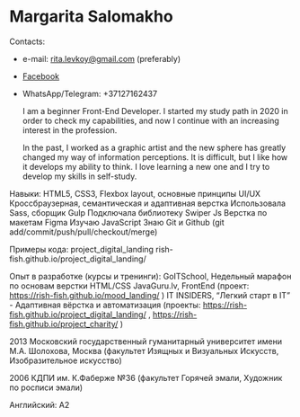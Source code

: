 # Margarita Salomakho

Contacts:

- e-mail: rita.levkoy@gmail.com (preferably)
- [Facebook](https://www.facebook.com/profile.php?id=100011403041388)
- WhatsApp/Telegram: +37127162437

  I am a beginner Front-End Developer. I started my study path in 2020 in order to check my capabilities, and now I continue with an increasing interest in the profession.

  In the past, I worked as a graphic artist and the new sphere has greatly changed my way of information perceptions. It is difficult, but I like how it develops my ability to think.
  I love learning a new one and I try to develop my skills in self-study.

Навыки:
HTML5, CSS3, Flexbox layout, основные принципы UI/UX
Кроссбраузерная, семантическая и адаптивная верстка
Использовала Sass, сборщик Gulp
Подключала библиотеку Swiper Js
Верстка по макетам Figma
Изучаю JavaScript
Знаю Git и Github (git add/commit/push/pull/checkout/merge)

Примеры кода: project_digital_landing rish-fish.github.io/project_digital_landing/

Опыт в разработке (курсы и тренинги):
GoITSchool, Недельный марафон по основам верстки HTML/CSS
JavaGuru.lv, FrontEnd (проект: https://rish-fish.github.io/mood_landing/ )
IT INSIDERS, “Легкий старт в IT” - Адаптивная вёрстка и автоматизация (проекты: https://rish-fish.github.io/project_digital_landing/ , https://rish-fish.github.io/project_charity/ )

2013
Московский государственный гуманитарный университет имени М.А. Шолохова, Москва (факультет Изящных и Визуальных Искусств, Изобразительное искусство)

2006
КДПИ им. К.Фаберже №36
(факультет Горячей эмали, Художник по росписи эмали)

Английский: А2
